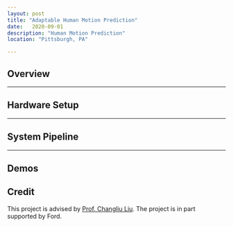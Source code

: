 ```yaml
---
layout: post
title: "Adaptable Human Motion Prediction"
date:   2020-09-01
description: "Human Motion Prediction"
location: "Pittsburgh, PA"

---
```


## Overview


----

## Hardware Setup


----

## System Pipeline


----

## Demos

## Credit
This project is advised by [Prof. Changliu Liu](https://www.ri.cmu.edu/ri-faculty/changliu-liu/). The project is in part supported by Ford.
